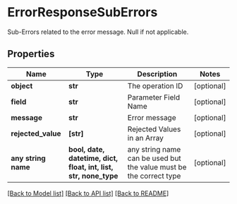 # ErrorResponseSubErrors

Sub-Errors related to the error message. Null if not applicable.

## Properties
Name | Type | Description | Notes
------------ | ------------- | ------------- | -------------
**object** | **str** | The operation ID | [optional] 
**field** | **str** | Parameter Field Name | [optional] 
**message** | **str** | Error message | [optional] 
**rejected_value** | **[str]** | Rejected Values in an Array | [optional] 
**any string name** | **bool, date, datetime, dict, float, int, list, str, none_type** | any string name can be used but the value must be the correct type | [optional]

[[Back to Model list]](../README.md#documentation-for-models) [[Back to API list]](../README.md#documentation-for-api-endpoints) [[Back to README]](../README.md)


